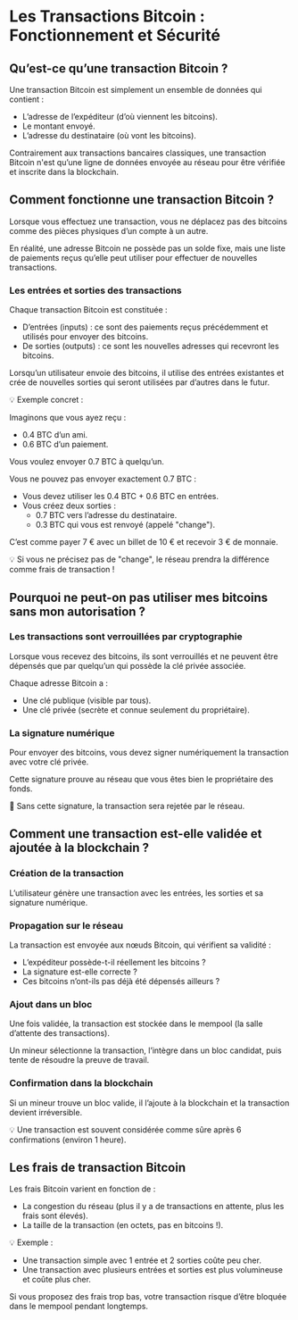 # Les Transactions Bitcoin : Fonctionnement et Sécurité

## Qu’est-ce qu’une transaction Bitcoin ?

Une transaction Bitcoin est simplement un ensemble de données qui contient :

- L’adresse de l’expéditeur (d’où viennent les bitcoins).
- Le montant envoyé.
- L’adresse du destinataire (où vont les bitcoins).

Contrairement aux transactions bancaires classiques, une transaction Bitcoin n'est qu’une ligne de données envoyée au réseau pour être vérifiée et inscrite dans la blockchain.

## Comment fonctionne une transaction Bitcoin ?

Lorsque vous effectuez une transaction, vous ne déplacez pas des bitcoins comme des pièces physiques d’un compte à un autre.

En réalité, une adresse Bitcoin ne possède pas un solde fixe, mais une liste de paiements reçus qu’elle peut utiliser pour effectuer de nouvelles transactions.

### Les entrées et sorties des transactions

Chaque transaction Bitcoin est constituée :

- D’entrées (inputs) : ce sont des paiements reçus précédemment et utilisés pour envoyer des bitcoins.
- De sorties (outputs) : ce sont les nouvelles adresses qui recevront les bitcoins.

Lorsqu’un utilisateur envoie des bitcoins, il utilise des entrées existantes et crée de nouvelles sorties qui seront utilisées par d’autres dans le futur.

💡 Exemple concret :

Imaginons que vous ayez reçu :
- 0.4 BTC d’un ami.
- 0.6 BTC d’un paiement.

Vous voulez envoyer 0.7 BTC à quelqu’un.

Vous ne pouvez pas envoyer exactement 0.7 BTC :
- Vous devez utiliser les 0.4 BTC + 0.6 BTC en entrées.
- Vous créez deux sorties :
    - 0.7 BTC vers l’adresse du destinataire.
    - 0.3 BTC qui vous est renvoyé (appelé "change").

C’est comme payer 7 € avec un billet de 10 € et recevoir 3 € de monnaie.

💡 Si vous ne précisez pas de "change", le réseau prendra la différence comme frais de transaction !

## Pourquoi ne peut-on pas utiliser mes bitcoins sans mon autorisation ?

### Les transactions sont verrouillées par cryptographie

Lorsque vous recevez des bitcoins, ils sont verrouillés et ne peuvent être dépensés que par quelqu’un qui possède la clé privée associée.

Chaque adresse Bitcoin a :

- Une clé publique (visible par tous).
- Une clé privée (secrète et connue seulement du propriétaire).

### La signature numérique

Pour envoyer des bitcoins, vous devez signer numériquement la transaction avec votre clé privée.

Cette signature prouve au réseau que vous êtes bien le propriétaire des fonds.

🚫 Sans cette signature, la transaction sera rejetée par le réseau.

## Comment une transaction est-elle validée et ajoutée à la blockchain ?

### Création de la transaction

L’utilisateur génère une transaction avec les entrées, les sorties et sa signature numérique.

### Propagation sur le réseau

La transaction est envoyée aux nœuds Bitcoin, qui vérifient sa validité :
- L’expéditeur possède-t-il réellement les bitcoins ?
- La signature est-elle correcte ?
- Ces bitcoins n’ont-ils pas déjà été dépensés ailleurs ?

### Ajout dans un bloc

Une fois validée, la transaction est stockée dans le mempool (la salle d’attente des transactions).

Un mineur sélectionne la transaction, l’intègre dans un bloc candidat, puis tente de résoudre la preuve de travail.

### Confirmation dans la blockchain

Si un mineur trouve un bloc valide, il l’ajoute à la blockchain et la transaction devient irréversible.

💡 Une transaction est souvent considérée comme sûre après 6 confirmations (environ 1 heure).

## Les frais de transaction Bitcoin

Les frais Bitcoin varient en fonction de :
- La congestion du réseau (plus il y a de transactions en attente, plus les frais sont élevés).
- La taille de la transaction (en octets, pas en bitcoins !).

💡 Exemple :

- Une transaction simple avec 1 entrée et 2 sorties coûte peu cher.
- Une transaction avec plusieurs entrées et sorties est plus volumineuse et coûte plus cher.

Si vous proposez des frais trop bas, votre transaction risque d’être bloquée dans le mempool pendant longtemps.